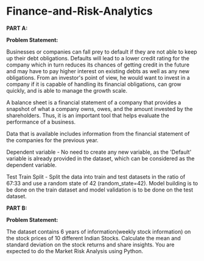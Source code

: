 # Finance-and-Risk-Analytics

**PART A:**

**Problem Statement:**

Businesses or companies can fall prey to default if they are not able to keep up their debt obligations. Defaults will lead to a lower credit rating for the company which in turn reduces its chances of getting credit in the future and may have to pay higher interest on existing debts as well as any new obligations. From an investor's point of view, he would want to invest in a company if it is capable of handling its financial obligations, can grow quickly, and is able to manage the growth scale.

A balance sheet is a financial statement of a company that provides a snapshot of what a company owns, owes, and the amount invested by the shareholders. Thus, it is an important tool that helps evaluate the performance of a business.

Data that is available includes information from the financial statement of the companies for the previous year.

Dependent variable - No need to create any new variable, as the 'Default' variable is already provided in the dataset, which can be considered as the dependent variable.

Test Train Split - Split the data into train and test datasets in the ratio of 67:33 and use a random state of 42 (random_state=42). Model building is to be done on the train dataset and model validation is to be done on the test dataset.


**PART B:**

**Problem Statement:**

The dataset contains 6 years of information(weekly stock information) on the stock prices of 10 different Indian Stocks. Calculate the mean and standard deviation on the stock returns and share insights. You are expected to do the Market Risk Analysis using Python.
